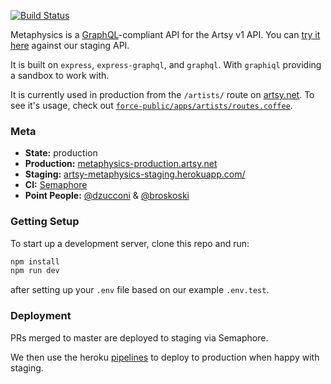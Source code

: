 [![Build Status](https://semaphoreci.com/api/v1/projects/accc4cab-8844-44d3-ba87-e2e73335592a/589351/badge.svg)](https://semaphoreapp.com/artsy-it/metaphysics)

Metaphysics is a [GraphQL](http://graphql.org)-compliant API for the Artsy v1 API. You can [try it here](http://metaphysics-staging.artsy.net/) against our staging API.

It is built on `express`, `express-graphql`, and `graphql`. With `graphiql` providing a sandbox to work with.

It is currently used in production from the `/artists/` route on [artsy.net](https://artsy.net/artists). To see it's usage, check out  [`force-public/apps/artists/routes.coffee`](https://github.com/artsy/force-public/tree/f60e582dd115bc794964e3db8e26a870c54e1bfd/apps/artists).

### Meta

* __State:__ production
* __Production:__ [metaphysics-production.artsy.net](https://metaphysics-production.artsy.net)
* __Staging:__ [artsy-metaphysics-staging.herokuapp.com/](http://metaphysics-staging.artsy.net/)
* __CI:__ [Semaphore](https://semaphoreapp.com/artsy-it/metaphysics/)
* __Point People:__ [@dzucconi](https://github.com/dzucconi) & [@broskoski](https://github.com/broskoski)

### Getting Setup

To start up a development server, clone this repo and run:

``` sh
npm install
npm run dev
```

after setting up your `.env` file based on our example `.env.test`.

### Deployment

PRs merged to master are deployed to staging via Semaphore.

We then use the heroku [pipelines](https://blog.heroku.com/archives/2013/7/10/heroku-pipelines-beta) to deploy to production when happy with staging.
